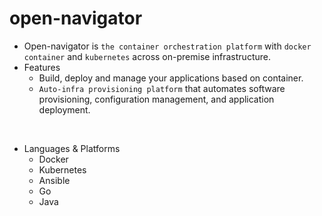# open-navigator
* Open-navigator is `the container orchestration platform` with `docker container` and `kubernetes` across on-premise infrastructure.
* Features
  * Build, deploy and manage your applications based on container.
  * `Auto-infra provisioning platform` that automates software provisioning, configuration management, and application deployment.

<br> 

* Languages & Platforms
  * Docker
  * Kubernetes
  * Ansible
  * Go
  * Java
